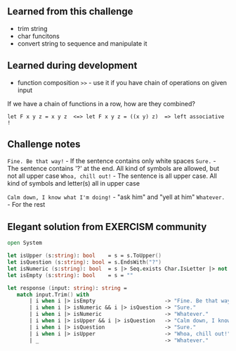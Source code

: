 ## Learned from this challenge

- trim string
- char funcitons
- convert string to sequence and manipulate it

## Learned during development

- function composition ```>>``` - use it if you have chain of operations on given input

If we have a chain of functions in a row, how are they combined?

```plain
let F x y z = x y z  <=> let F x y z = ((x y) z)  => left associative !
```

## Challenge notes

```Fine. Be that way!``` - If the sentence contains only white spaces
```Sure.```              - The sentence contains '?' at the end. All kind of symbols are allowed, but not all upper case
```Whoa, chill out!```   - The sentence is all upper case. All kind of symbols and letter(s) all in upper case 

```Calm down, I know what I'm doing!``` - "ask him" and "yell at him" 
 ```Whatever.```         - For the rest

 ## Elegant solution from EXERCISM community

 ```fsharp
 open System

let isUpper (s:string): bool    = s = s.ToUpper()
let isQuestion (s:string): bool = s.EndsWith("?")
let isNumeric (s:string): bool  = s |> Seq.exists Char.IsLetter |> not
let isEmpty (s:string): bool    = s = ""

let response (input: string): string =
    match input.Trim() with
        | i when i |> isEmpty                      -> "Fine. Be that way!"
        | i when i |> isNumeric && i |> isQuestion -> "Sure."
        | i when i |> isNumeric                    -> "Whatever."
        | i when i |> isUpper && i |> isQuestion   -> "Calm down, I know what I'm doing!"
        | i when i |> isQuestion                   -> "Sure."
        | i when i |> isUpper                      -> "Whoa, chill out!"
        | _                                        -> "Whatever."
```
	